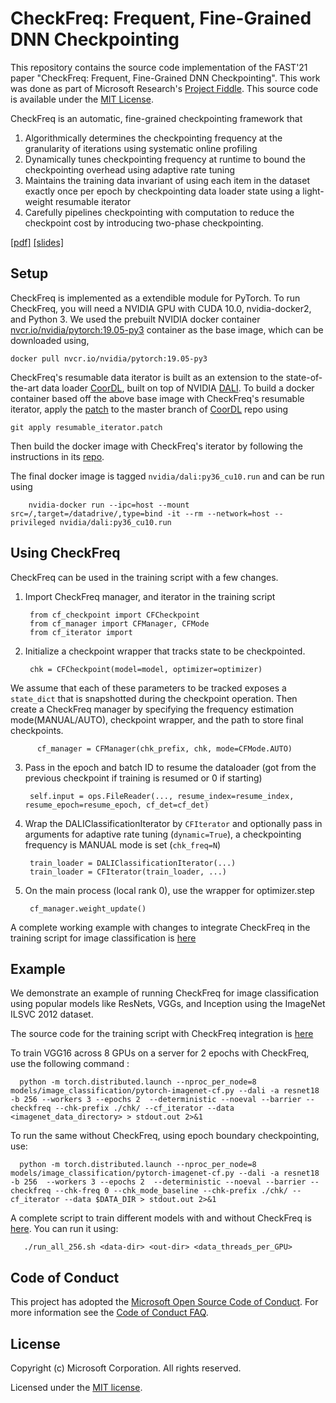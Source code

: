 # CheckFreq: Frequent, Fine-Grained DNN Checkpointing

This repository contains the source code implementation of the FAST'21 paper "CheckFreq: Frequent, Fine-Grained DNN Checkpointing". This work was done as part of  Microsoft Research's [Project Fiddle](https://www.microsoft.com/en-us/research/project/fiddle/). This source code is available under the [MIT License](LICENSE.txt).

CheckFreq is an automatic, fine-grained checkpointing framework that 

  1. Algorithmically determines the checkpointing frequency at the granularity of iterations using systematic online profiling
  2. Dynamically tunes checkpointing frequency at runtime to bound the checkpointing overhead using adaptive rate tuning
  3. Maintains the training data invariant of using each item in the dataset exactly once per epoch by checkpointing data loader state using a light-weight resumable iterator
  4. Carefully pipelines checkpointing with computation to reduce the checkpoint cost by introducing two-phase checkpointing. 
  

[[pdf]](https://www.microsoft.com/en-us/research/publication/checkfreq-frequent-fine-grained-dnn-checkpointing/)      [[slides]]()


## Setup

CheckFreq is implemented as a extendible module for PyTorch. To run CheckFreq, you will need a NVIDIA GPU with CUDA 10.0, nvidia-docker2, and Python 3. 
We used the prebuilt NVIDIA docker container [nvcr.io/nvidia/pytorch:19.05-py3](https://ngc.nvidia.com/catalog/containers/nvidia:pytorch/tags) container as the base image, which can be downloaded using,

    docker pull nvcr.io/nvidia/pytorch:19.05-py3
    
CheckFreq's resumable data iterator is built as an extension to the state-of-the-art data loader [CoorDL](https://github.com/msr-fiddle/CoorDL), built on top of NVIDIA [DALI](https://docs.nvidia.com/deeplearning/dali/user-guide/docs/index.html). To build a docker container based off the above base image with CheckFreq's resumable iterator, apply the [patch](dl_patch/esumable_iterator.patch) to the master branch of [CoorDL](https://github.com/msr-fiddle/CoorDL) repo using

    git apply resumable_iterator.patch
    
    
 Then build the docker image with CheckFreq's iterator by following the instructions in its [repo](https://github.com/msr-fiddle/CoorDL).
 
 The final docker image is tagged `nvidia/dali:py36_cu10.run` and can be run using
    
        nvidia-docker run --ipc=host --mount src=/,target=/datadrive/,type=bind -it --rm --network=host --privileged nvidia/dali:py36_cu10.run
 
    

## Using CheckFreq

CheckFreq can be used in the training script with a few changes.

  1. Import CheckFreq manager, and iterator in the training script
  
          from cf_checkpoint import CFCheckpoint
          from cf_manager import CFManager, CFMode
          from cf_iterator import  
          
  2. Initialize a checkpoint wrapper that tracks state to be checkpointed. 
  
          chk = CFCheckpoint(model=model, optimizer=optimizer)
          
   We assume that each of these parameters to be tracked exposes a `state_dict` that is snapshotted during the checkpoint operation.
   Then create a CheckFreq manager by specifying the frequency estimation mode(MANUAL/AUTO), checkpoint wrapper, and the path to store final checkpoints.
   
          cf_manager = CFManager(chk_prefix, chk, mode=CFMode.AUTO)
          
  3. Pass in the epoch and batch ID to resume the dataloader (got from the previous checkpoint if training is resumed or 0 if starting)
  
          self.input = ops.FileReader(..., resume_index=resume_index, resume_epoch=resume_epoch, cf_det=cf_det)
          
  4. Wrap the DALIClassificationIterator by `CFIterator` and optionally pass in arguments for adaptive rate tuning (`dynamic=True`), a checkpointing frequency is MANUAL mode is set (`chk_freq=N`)
  
          train_loader = DALIClassificationIterator(...)
          train_loader = CFIterator(train_loader, ...)
          
  4. On the main process (local rank 0), use the wrapper for optimizer.step 
  
          cf_manager.weight_update()
          

A complete working example with changes to integrate CheckFreq in the training script for image classification is [here](models/image_classification/pytorch-imagenet-cf.py)


## Example

We demonstrate an example of running CheckFreq for image classification using popular models like ResNets, VGGs, and Inception using the ImageNet ILSVC 2012 dataset. 

The source code for the training script with CheckFreq integration is [here](models/image_classification/pytorch-imagenet-cf.py)

To train VGG16 across 8 GPUs on a server for 2 epochs with CheckFreq, use the following command :

      python -m torch.distributed.launch --nproc_per_node=8 models/image_classification/pytorch-imagenet-cf.py --dali -a resnet18 -b 256 --workers 3 --epochs 2  --deterministic --noeval --barrier --checkfreq --chk-prefix ./chk/ --cf_iterator --data <imagenet_data_directory> > stdout.out 2>&1
      
To run the same without CheckFreq, using epoch boundary checkpointing, use:

      python -m torch.distributed.launch --nproc_per_node=8 models/image_classification/pytorch-imagenet-cf.py --dali -a resnet18 -b 256  --workers 3 --epochs 2  --deterministic --noeval --barrier --checkfreq --chk-freq 0 --chk_mode_baseline --chk-prefix ./chk/ --cf_iterator --data $DATA_DIR > stdout.out 2>&1

A complete script to train different models with and without CheckFreq is [here](https://github.com/msr-fiddle/CheckFreq/blob/main/scripts/run_all_256.sh). You can run it using:
    
       ./run_all_256.sh <data-dir> <out-dir> <data_threads_per_GPU>
       

## Code of Conduct

This project has adopted the [Microsoft Open Source Code of Conduct](https://opensource.microsoft.com/codeofconduct/). For more information see the [Code of Conduct FAQ](https://opensource.microsoft.com/codeofconduct/faq/).

## License

Copyright (c) Microsoft Corporation. All rights reserved.

Licensed under the [MIT license](LICENSE.txt).
